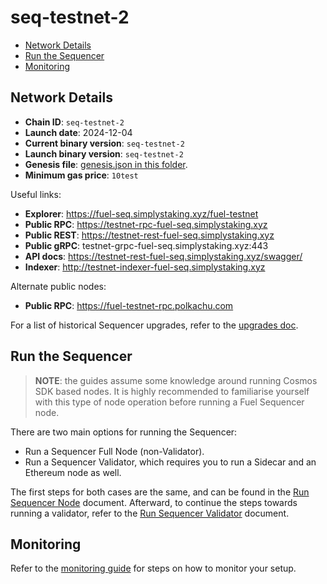 # seq-testnet-2

- [Network Details](#network-details)
- [Run the Sequencer](#run-the-sequencer)
- [Monitoring](#monitoring)

## Network Details

- **Chain ID**: `seq-testnet-2`
- **Launch date**: 2024-12-04
- **Current binary version**: `seq-testnet-2`
- **Launch binary version**: `seq-testnet-2`
- **Genesis file**: [genesis.json in this folder](./genesis.json).
- **Minimum gas price**: `10test`

Useful links:

- **Explorer**: https://fuel-seq.simplystaking.xyz/fuel-testnet
- **Public RPC**: https://testnet-rpc-fuel-seq.simplystaking.xyz
- **Public REST**: https://testnet-rest-fuel-seq.simplystaking.xyz
- **Public gRPC**: testnet-grpc-fuel-seq.simplystaking.xyz:443
- **API docs**: https://testnet-rest-fuel-seq.simplystaking.xyz/swagger/
- **Indexer**: http://testnet-indexer-fuel-seq.simplystaking.xyz

Alternate public nodes:

- **Public RPC**: https://fuel-testnet-rpc.polkachu.com

For a list of historical Sequencer upgrades, refer to the [upgrades doc](./UPGRADES.md).

## Run the Sequencer

> **NOTE**: the guides assume some knowledge around running Cosmos SDK based nodes. It is highly recommended to familiarise yourself with this type of node operation before running a Fuel Sequencer node.

There are two main options for running the Sequencer:

- Run a Sequencer Full Node (non-Validator).
- Run a Sequencer Validator, which requires you to run a Sidecar and an Ethereum node as well.

The first steps for both cases are the same, and can be found in the [Run Sequencer Node](./RUN_NODE.md) document. Afterward, to continue the steps towards running a validator, refer to the [Run Sequencer Validator](./RUN_VALIDATOR.md) document.

## Monitoring

Refer to the [monitoring guide](./MONITORING.md) for steps on how to monitor your setup.
